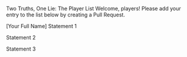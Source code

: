 Two Truths, One Lie: The Player List
Welcome, players! Please add your entry to the list below by creating a Pull Request.


[Your Full Name]
Statement 1

Statement 2

Statement 3
